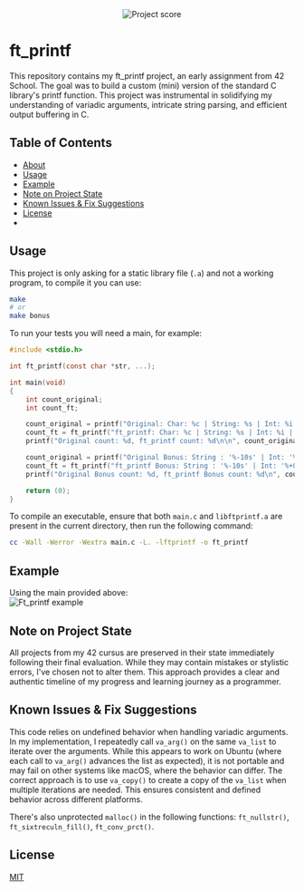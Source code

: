 <div align="center">
  <img src="https://i.ibb.co/cmF80PB/image.png" alt="Project score">
</div>

# ft_printf

This repository contains my ft_printf project, an early assignment from 42 School. The goal was to build a custom (mini) version of the standard C library's printf function. This project was instrumental in solidifying my understanding of variadic arguments, intricate string parsing, and efficient output buffering in C. 

## Table of Contents

- [About](#ft_printf)
- [Usage](#usage)
- [Example](#example)
- [Note on Project State](#note-on-project-state)
- [Known Issues & Fix Suggestions](#known-issues--fix-suggestions)
- [License](#license)
- 
## Usage

This project is only asking for a static library file (`.a`) and not a working program, to compile it you can use:
```bash
make
# or
make bonus
```

To run your tests you will need a main, for example:
```C
#include <stdio.h>

int ft_printf(const char *str, ...);

int main(void)
{
    int count_original;
    int count_ft;

    count_original = printf("Original: Char: %c | String: %s | Int: %i | Hex: %x | Percent: %%\n", 'A', "Test String", 12345, 6789);
    count_ft = ft_printf("ft_printf: Char: %c | String: %s | Int: %i | Hex: %x | Percent: %%\n", 'A', "Test String", 12345, 6789) - 1; // minus one to account for the extra char: "Original" vs "ft_printf"
    printf("Original count: %d, ft_printf count: %d\n\n", count_original, count_ft);

    count_original = printf("Original Bonus: String : '%-10s' | Int: '%+05d' | Hex: '%#x'\n", "Hello", 42, 255);
    count_ft = ft_printf("ft_printf Bonus: String : '%-10s' | Int: '%+05d' | Hex: '%#x'\n", "Hello", 42, 255) - 1; // minus one to account for the extra char: "Original" vs "ft_printf"
    printf("Original Bonus count: %d, ft_printf Bonus count: %d\n", count_original, count_ft);

    return (0);
}
```

To compile an executable, ensure that both `main.c` and `libftprintf.a` are present in the current directory, then run the following command:
```bash
cc -Wall -Werror -Wextra main.c -L. -lftprintf -o ft_printf
```

## Example

Using the main provided above:  
![Ft_printf example](https://i.ibb.co/GfhMx7dc/image.png)

## Note on Project State

All projects from my 42 cursus are preserved in their state immediately following their final evaluation. While they may contain mistakes or stylistic errors, I've chosen not to alter them. This approach provides a clear and authentic timeline of my progress and learning journey as a programmer.

## Known Issues & Fix Suggestions

This code relies on undefined behavior when handling variadic arguments. In my implementation, I repeatedly call `va_arg()` on the same `va_list` to iterate over the arguments. While this appears to work on Ubuntu (where each call to `va_arg()` advances the list as expected), it is not portable and may fail on other systems like macOS, where the behavior can differ. The correct approach is to use `va_copy()` to create a copy of the `va_list` when multiple iterations are needed. This ensures consistent and defined behavior across different platforms.

There's also unprotected `malloc()` in the following functions: `ft_nullstr()`, `ft_sixtreculn_fill()`, `ft_conv_prct()`.

## License

[MIT](https://choosealicense.com/licenses/mit/)
